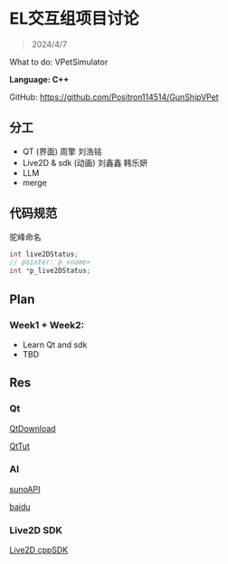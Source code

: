 # EL交互组项目讨论

> 2024/4/7

What to do: VPetSimulator

**Language: C++**

GitHub: https://github.com/Positron114514/GunShipVPet



## 分工

- QT (界面) 周擎 刘浩铭
- Live2D & sdk (动画) 刘鑫鑫 韩乐妍
- LLM 
- merge 



## 代码规范

驼峰命名

```cpp
int live2DStatus;
// pointer: p_<name>
int *p_live2DStatus;
```



## Plan

### Week1 + Week2:

- Learn Qt and sdk
- TBD



## Res

### Qt

[QtDownload](https://download.qt.io/)

[QtTut](https://www.bilibili.com/video/BV1hU4y1M7NA)



### AI

[sunoAPI](https://github.com/gcui-art/suno-api)

[baidu](https://developer.baidu.com/article/detail.html?id=1089328)



### Live2D SDK

[Live2D cppSDK](https://github.com/Live2D/CubismNativeFramework)





